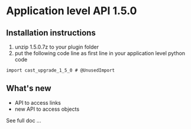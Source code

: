 # Application level API 1.5.0

## Installation instructions


1. unzip 1.5.0.7z to your plugin folder
2. put the following code line as first line in your application level python code

`import cast_upgrade_1_5_0 # @UnusedImport`


## What's new

* API to access links
* new API to access objects

See full doc ...

